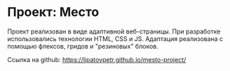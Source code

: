 # Проект: Место #
 
Проект реализован в виде адаптивной веб-страницы. При разработке использовались технологии HTML, СSS и JS. Адаптация реализована с помощью флексов, гридов и "резиновых" блоков. 

Ссылка на github: https://lipatovpetr.github.io/mesto-project/
